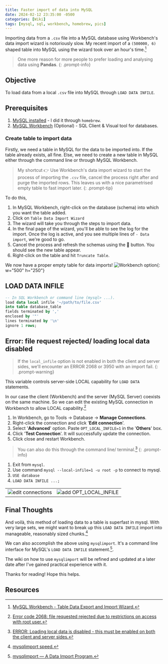 ```yaml
---
title: Faster import of data into MySQL
date: 2024-02-12 23:35:00 -0500
categories: [Wiki]
tags: [mysql, sql, workbench, homebrew, pics]
---
```


Importing data from a `.csv` file into a MySQL database using Workbench's data import wizard is 
notoriously slow. My recent import of a `(500000, 6)` shaped table into MySQL using the wizard took over an hour's
time.[^workbench]

> One more reason for more people to prefer loading and analysing data using **Pandas**.
{: .prompt-info}

## Objective
To load data from a local `.csv` file into MySQL through `LOAD DATA INFILE`.

## Prerequisites
1. [MySQL installed](https://formulae.brew.sh/formula/mysql) - I did it through `homebrew`.
2. [MySQL Workbench](https://dev.mysql.com/downloads/workbench/) 
(Optional) - SQL Client & Visual tool for databases.

### Create table to import data
Firstly, we need a table in MySQL for the data to be imported into. If the table already exists, all fine.
Else, we need to create a new table in MySQL either through the command line or through MySQL Workbench.

> My shortcut 👉 Use Workbench's data import wizard to start the process of importing 
> the `.csv` file, cancel the process right after and purge the imported rows. This leaves us with a nice
> parametrised empty table to fast import later.
{: .prompt-tip}

To do this,
1. In MySQL Workbench, right-click on the database (schema) into which you want the table added.
2. Click on `Table Data Import Wizard`
3. The wizard will take you through the steps to import data.
4. In the final page of the wizard, you'll be able to see the log for the import. Once the log is active,
and you see multiple lines of `- Data import`, we're good to go.
5. Cancel the process and refresh the schemas using the 🔄 button. You should see the new table appear.
6. Right-click on the table and hit `Truncate Table`.

We now have a proper empty table for data imports!
![Workbench option](wiki/20240212-workbench.png){: w="500" h="250"}

## LOAD DATA INFILE
```sql
-- In SQL Workbench or command line (mysql> ...).
load data local infile '~/path/to/file.csv'
into table database_table
fields terminated by ','
enclosed by '"'
lines terminated by '\n'
ignore 1 rows;
```
## Error: file request rejected/ loading local data disabled 
> If the `local_infile` option is not enabled in both the client and server sides, 
> we'll encounter an ERROR 2068 or 3950 with an import fail.
{: .prompt-warning}

This variable controls server-side LOCAL capability for `LOAD DATA` statements. 

In our case the client (Workbench) and the server (MySQL Server) coexists on the same machine.
So we can edit the existing MySQL connection in Workbench to allow LOCAL capability.[^error2068]

1. In Workbench, go to Tools -> Database -> **Manage Connections**.
2. Right-click the connection and click '**Edit connection**'.
3. Select '**Advanced**' option. Paste `OPT_LOCAL_INFILE=1` in the '**Others**' box.
5. Click '**Test Connection**'. It will successfully update the connection.
6. Click close and restart Workbench.

> You can also do this through the command line/ terminal.[^error3950]
{: .prompt-info}
1. Exit from `mysql`.
2. Use command `mysql --local-infile=1 -u root -p` to connect to mysql.
3. `USE database`
4. `LOAD DATA INFILE ...;`

| | |
|----------------------------------------------------|-----------------------------------|
|![edit connections](wiki/20240212-connections.png) | ![add OPT_LOCAL_INFILE](wiki/20240212-infile.png)|

## Final Thoughts
And voilà, this method of loading data to a table is superfast in mysql. 
With very large sets, we might want to break up this `LOAD DATA INFILE` import into manageable, 
reasonably sized chunks.[^speed]

We can also accomplish the above using `mysqlimport`. It's a command line interface for 
MySQL's `LOAD DATA INFILE` statement.[^mysqlimport].

The wiki on how to use `mysqlimport` will be refined and updated at a later date 
after I've gained practical experience with it.

Thanks for reading! Hope this helps.

## Resources
[^workbench]: [MySQL Workbench - Table Data Export and Import Wizard.](https://dev.mysql.com/doc/workbench/en/wb-admin-export-import-table.html)
[^mysqlimport]: [mysqlimport — A Data Import Program.](https://dev.mysql.com/doc/refman/8.0/en/mysqlimport.html)
[^error2068]: [Error code 2068: file requested rejected due to restrictions on access with root user.](https://stackoverflow.com/questions/63264360/error-code-2068-file-requested-rejected-due-to-restrictions-on-access-with-root)
[^error3950]: [ERROR: Loading local data is disabled - this must be enabled on both the client and server sides.](https://stackoverflow.com/questions/59993844/error-loading-local-data-is-disabled-this-must-be-enabled-on-both-the-client)
[^speed]:[mysqlimport speed.](https://stackoverflow.com/questions/51901271/mysqlimport-speed-tab-delimited-dump-files-vs-sql-format-files)
